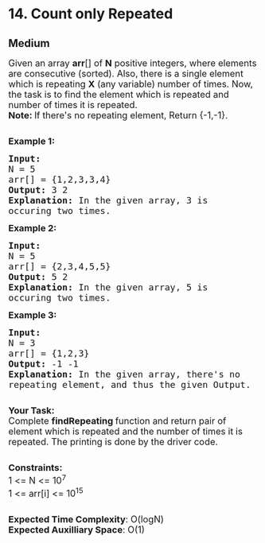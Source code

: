 # 14. Count only Repeated
## Medium 
<div class="problem-statement" style="user-select: auto;">
                <p style="user-select: auto;"></p><p style="user-select: auto;"><span style="font-size: 18px; user-select: auto;">Given an array <strong style="user-select: auto;">arr</strong>[] of <strong style="user-select: auto;">N</strong> positive integers, where elements are consecutive (sorted). Also, there is a single element which is repeating <strong style="user-select: auto;">X</strong> (any variable) number of times. Now, the task is to find the element which is repeated and number of times it is repeated.<br style="user-select: auto;">
<strong style="user-select: auto;">Note: </strong>If there's no repeating element, Return {-1,-1}.</span></p>

<p style="user-select: auto;"><br style="user-select: auto;">
<span style="font-size: 18px; user-select: auto;"><strong style="user-select: auto;">Example 1:</strong></span></p>

<pre style="user-select: auto;"><span style="font-size: 18px; user-select: auto;"><strong style="user-select: auto;">Input:
</strong>N = 5
arr[] = {1,2,3,3,4}
<strong style="user-select: auto;">Output: </strong>3 2<strong style="user-select: auto;">
Explanation: </strong>In the given array, 3 is 
occuring two times.</span>
</pre>

<p style="user-select: auto;"><span style="font-size: 18px; user-select: auto;"><strong style="user-select: auto;">Example 2:</strong></span></p>

<pre style="user-select: auto;"><span style="font-size: 18px; user-select: auto;"><strong style="user-select: auto;">Input:
</strong>N = 5
arr[] = {2,3,4,5,5}
<strong style="user-select: auto;">Output: </strong>5 2<strong style="user-select: auto;">
Explanation: </strong>In the given array, 5 is 
occuring two times.</span></pre>

<p style="user-select: auto;"><span style="font-size: 18px; user-select: auto;"><strong style="user-select: auto;">Example 3:</strong></span></p>

<pre style="user-select: auto;"><span style="font-size: 18px; user-select: auto;"><strong style="user-select: auto;">Input:
</strong>N = 3
arr[] = {1,2,3}
<strong style="user-select: auto;">Output: </strong>-1 -1<strong style="user-select: auto;">
Explanation: </strong>In the given array, there's no
repeating element, and thus the given Output.</span>
</pre>

<p style="user-select: auto;"><br style="user-select: auto;">
<span style="font-size: 18px; user-select: auto;"><strong style="user-select: auto;">Your Task:</strong><br style="user-select: auto;">
Complete&nbsp;<strong style="user-select: auto;">findRepeating&nbsp;</strong>function and return pair of element which is repeated and the number of times it is repeated. The printing is done by the driver code.</span></p>

<p style="user-select: auto;"><br style="user-select: auto;">
<span style="font-size: 18px; user-select: auto;"><strong style="user-select: auto;">Constraints:</strong><br style="user-select: auto;">
1 &lt;= N &lt;= 10<sup style="user-select: auto;">7</sup><br style="user-select: auto;">
1 &lt;= arr[i] &lt;= 10<sup style="user-select: auto;">15</sup></span></p>

<p style="user-select: auto;"><br style="user-select: auto;">
<span style="font-size: 18px; user-select: auto;"><strong style="user-select: auto;">Expected Time Complexity</strong>: O(logN)<br style="user-select: auto;">
<strong style="user-select: auto;">Expected Auxilliary Space</strong>: O(1)</span></p>
 <p style="user-select: auto;"></p>
            </div>